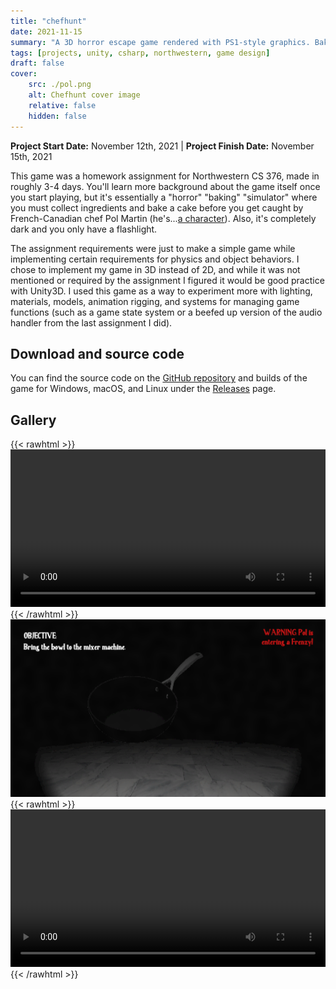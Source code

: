 ```yaml
---
title: "chefhunt"
date: 2021-11-15
summary: "A 3D horror escape game rendered with PS1-style graphics. Bake the perfect cake or die trying."
tags: [projects, unity, csharp, northwestern, game design]
draft: false
cover:
    src: ./pol.png
    alt: Chefhunt cover image
    relative: false
    hidden: false
---
```

**Project Start Date:** November 12th, 2021 | **Project Finish Date:** November 15th, 2021

This game was a homework assignment for Northwestern CS 376, made in roughly 3-4 days. You'll learn more background about the game itself once you start playing, but it's essentially a "horror" "baking" "simulator" where you must collect ingredients and bake a cake before you get caught by French-Canadian chef Pol Martin (he's...[a character](https://twitter.com/oakeymations/status/1319129464438140928)). Also, it's completely dark and you only have a flashlight.

The assignment requirements were just to make a simple game while implementing certain requirements for physics and object behaviors. I chose to implement my game in 3D instead of 2D, and while it was not mentioned or required by the assignment I figured it would be good practice with Unity3D. I used this game as a way to experiment more with lighting, materials, models, animation rigging, and systems for managing game functions (such as a game state system or a beefed up version of the audio handler from the last assignment I did).

## Download and source code

You can find the source code on the [GitHub repository](https://github.com/jackburkhardt/chefhunt) and builds of the game for Windows, macOS, and Linux under the [Releases](https://github.com/jackburkhardt/chefhunt/releases) page.

## Gallery

{{< rawhtml >}}<video width="100%" height="auto" controls loop autoplay> <source src="./gameplay.webm" type="video/webm"></video>{{< /rawhtml >}} 
![frenzy](./frenzy.png)
{{< rawhtml >}}<video width="100%" height="auto" controls loop autoplay> <source src="./frenzy.webm" type="video/webm"></video>{{< /rawhtml >}}
